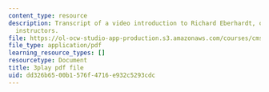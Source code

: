 ```yaml
---
content_type: resource
description: Transcript of a video introduction to Richard Eberhardt, one of the course
  instructors.
file: https://ol-ocw-studio-app-production.s3.amazonaws.com/courses/cms-611j-creating-video-games-fall-2014/dd326b6500b1576f4716e932c5293cdc_HpACiptk990.pdf
file_type: application/pdf
learning_resource_types: []
resourcetype: Document
title: 3play pdf file
uid: dd326b65-00b1-576f-4716-e932c5293cdc
---
```

